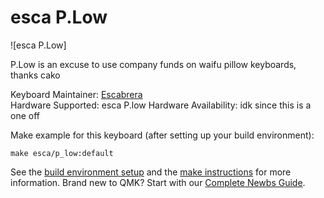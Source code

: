 # esca P.Low

![esca P.Low]

P.Low is an excuse to use company funds on waifu pillow keyboards, thanks cako

Keyboard Maintainer: [Escabrera](https://github.com/esca47)  
Hardware Supported: esca P.low 
Hardware Availability: idk since this is a one off

Make example for this keyboard (after setting up your build environment):

    make esca/p_low:default

See the [build environment setup](https://docs.qmk.fm/#/getting_started_build_tools) and the [make instructions](https://docs.qmk.fm/#/getting_started_make_guide) for more information. Brand new to QMK? Start with our [Complete Newbs Guide](https://docs.qmk.fm/#/newbs).